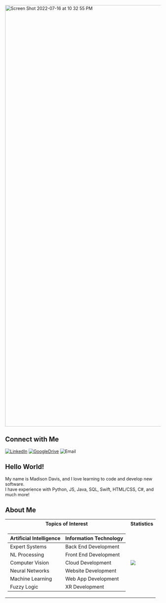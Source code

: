<img width="1364" alt="Screen Shot 2022-07-16 at 10 32 55 PM" src="https://user-images.githubusercontent.com/52668142/179382683-1637ccf7-c7be-44c7-829b-24e653f9ff4f.png">

## Connect with Me
[![LinkedIn](https://user-images.githubusercontent.com/52668142/179383081-3d283183-8246-4d7d-9646-e2a9a181ecbc.png)](https://www.linkedin.com/in/madison-davis-80a92b1ab/)
[![GoogleDrive](https://user-images.githubusercontent.com/52668142/179383169-c97cd0cd-a19b-41f8-ba50-50ef5c1cdcf3.png)](https://docs.google.com/spreadsheets/d/1kC-Nj-21HsnnRpp4nHG9qhnWOD2fKT7cEKvJOfgY65g/edit?usp=drive_web&ouid=115775413884613507275)
![Email](https://user-images.githubusercontent.com/52668142/179383123-9d9ac94a-a978-4926-bb52-4ca6857ea5e7.png)


## Hello World!
My name is Madison Davis, and I love learning to code and develop new software. <br/>
I have experience with Python, JS, Java, SQL, Swift, HTML/CSS, C#, and much more!


## About Me

<table>
<tr><th>Topics of Interest</th><th>Statistics</th></tr>
<tr><td>
  
| Artificial Intelligence  | Information Technology | 
| ------------- | ------------- |
| Expert Systems  | Back End Development  |
| NL Processing  | Front End Development  |
| Computer Vision  | Cloud Development  |
| Neural Networks  | Website Development  |
| Machine Learning  | Web App Development  |
| Fuzzy Logic  | XR Development  | 
  
  </td><td>
  
![](https://github-readme-stats.vercel.app/api?username=Madison-Davis&theme=graywhite&show_icons=true)
  
  </td></tr> </table>
